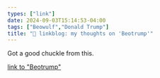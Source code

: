 ```yaml
---
types: ["link"]
date: 2024-09-03T15:14:53-04:00
tags: ["Beowulf","Donald Trump"]
title: "🔗 linkblog: my thoughts on 'Beotrump'"
---
```

Got a good chuckle from this.

[link to "Beotrump"](https://www.mcsweeneys.net/articles/beotrump)
